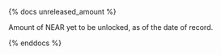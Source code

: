 {% docs unreleased_amount %}

Amount of NEAR yet to be unlocked, as of the date of record.

{% enddocs %}
